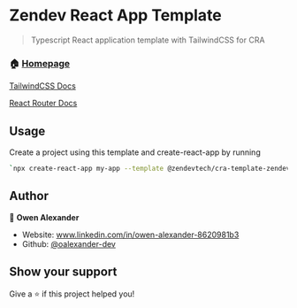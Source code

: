 # Zendev React App Template

> Typescript React application template with TailwindCSS for CRA 

### 🏠 [Homepage](https://github.com/ZendevTech/cra-template-zendev)

[TailwindCSS Docs](https://tailwindcss.com/docs/installation)

[React Router Docs](https://reactrouter.com/docs/en/v6)

## Usage

Create a project using this template and create-react-app by running

```sh
`npx create-react-app my-app --template @zendevtech/cra-template-zendev`
```

## Author

👤 **Owen Alexander**

-   Website: www.linkedin.com/in/owen-alexander-8620981b3
-   Github: [@oalexander-dev](https://github.com/oalexander-dev)

## Show your support

Give a ⭐️ if this project helped you!
